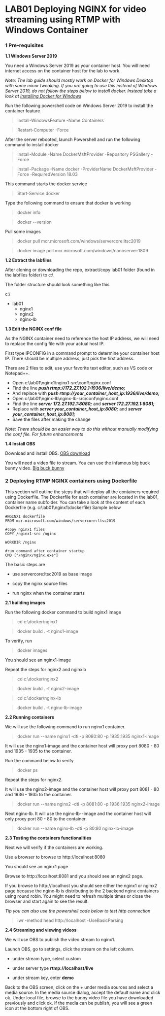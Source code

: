 # LAB01 Deploying NGINX for video streaming using RTMP with Windows Container

###  1 Pre-requisites

**1.1 Windows Server 2019**

You need a Windows Server 2019 as your container host. You will need internet access on the container host for the lab to work.

_Note: The lab guide should mostly work on Docker for Windows Desktop with some minor tweaking. If you are going to use this instead of Windows Server 2019, do not follow the steps below to install docker. Instead take a look at [Installing Docker for Windows](https://docs.docker.com/v17.09/docker-for-windows/install/)_

Run the following powershell code on Windows Server 2019 to install the container feature
> Install-WindowsFeature -Name Containers

> Restart-Computer -Force  

After the server rebooted, launch Powershell and run the following command to install docker
> Install-Module -Name DockerMsftProvider -Repository PSGallery -Force

>Install-Package -Name docker -ProviderName DockerMsftProvider -Force -RequiredVersion 18.03

This command starts the docker service
> Start-Service docker    

Type the following command to ensure that docker is working
> docker info

> docker --version

Pull some images
>docker pull mcr.microsoft.com/windows/servercore:ltsc2019

>docker image pull mcr.microsoft.com/windows/nanoserver:1809

**1.2 Extract the labfiles**

After cloning or downloading the repo, extract/copy lab01 folder (found in the labfiles folder) to c:\

The folder structure should look something like this

c:\
 
* lab01
  * nginx1
  * nginx2
  * nginx-lb

**1.3 Edit the NGINX conf file**

As the NGINX container need to reference the host IP address, we will need to replace the config file with your actual host IP.

First type IPCONFIG in a command prompt to determine your container host IP. There should be multiple address, just pick the first address.

There are 2 files to edit, use your favorite text editor, such as VS code or Notepad++.

- Open c:\lab01\nginx1\nginx1-src\conf\nginx.conf
- Find the line **_push rtmp://172.27.192.1:1936/live/demo;_**
- And replace with **_push rtmp://your_container_host_ip:1936/live/demo;_**
- Open c:\lab01\nginx-lb\nginx-lb-src\conf\nginx.conf
- Find the line **_server 172.27.192.1:8080;_** and **_server 172.27.192.1:8081;_**
- Replace with **_server your_container_host_ip:8080;_** and **_server your_container_host_ip:8081;_**
- Save the files after making the change

_Note: There should be an easier way to do this without manually modifying the conf file. For future enhancements_

**1.4 Install OBS**

Download and install OBS. [OBS download](https://obsproject.com/download)

You will need a video file to stream. You can use the infamous big buck bunny video. [Big buck bunny](https://peach.blender.org/download/)


###  2 Deploying RTMP NGINX containers using Dockerfile
This section will outline the steps that will deploy all the containers required using Dockerfile.
The Dockerfile for each container are located in the lab01, container name subfolder.
You can take a look at the content of each Dockerfile (e.g. c:\lab01\nginx1\dockerfile)
Sample below

```
#NGINX1 dockerfile 
FROM mcr.microsoft.com/windows/servercore:ltsc2019 

#copy nginx1 files
COPY /nginx1-src /nginx

WORKDIR /nginx

#run command after container startup
CMD ["/nginx/nginx.exe"]
```

The basic steps are

- use servercore:ltsc2019 as base image
 
- copy the nginx source files
- run nginx when the container starts

**2.1 building images**

Run the following docker command to build nginx1 image
> cd c:\docker\nginx1

> docker build . -t nginx1-image

To verify, run

> docker images

You should see an nginx1-image

Repeat the steps for nginx2 and nginxlb

>cd c:\docker\nginx2

>docker build . -t nginx2-image

> cd c:\docker\nginx-lb

> docker build . -t nginx-lb-image

**2.2 Running containers**

We will use the following command to run nginx1 container.
> docker run --name nginx1 -dti -p 8080:80 -p 1935:1935 nginx1-image

It will use the nginx1-image and the container host will proxy port 8080 - 80 and 1935 - 1935 to the container.

Run the command below to verify

> docker ps

Repeat the steps for nginx2.

It will use the nginx2-image and the container host will proxy port 8081 - 80 and 1936 - 1935 to the container.

>docker run --name nginx2 -dti -p 8081:80 -p 1936:1935 nginx2-image

Next nginx-lb. It will use the nginx-lb--image and the container host will only proxy port 80 - 80 to the container.

> docker run --name nginx-lb -dti -p 80:80 nginx-lb-image

**2.3 Testing the containers functionalities**

Next we will verify if the containers are working.

Use a browser to browse to http://localhost:8080

You should see an nginx1 page

Browse to http://localhost:8081 and you should see an nginx2 page.

If you browse to http://localhost you should see either the nginx1 or nginx2 page because the nginx-lb is distributing to the 2 backend nginx containers using round robin. You might need to refresh multiple times or close the browser and start again to see the result.


_Tip you can also use the powershell code below to test http connection_

> iwr -method head http://localhost -UseBasicParsing

**2.4 Streaming and viewing videos**

We will use OBS to publish the video stream to nginx1.

Launch OBS, go to settings, click the stream on the left column.

- under stream type, select custom

- under server type **rtmp://localhost/live**

- under stream key, enter **demo**

Back to the OBS screen, click on the + under media sources and select  a media source.
In the media source dialog, accept the default name and click ok. Under local file, browse to the bunny video file you have downloaded previously and click ok. If the media can be publish, you will see a green icon at the bottom right of OBS.

